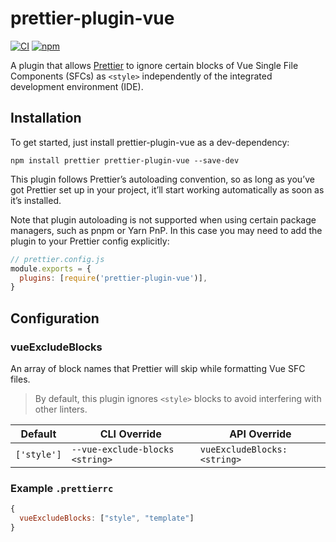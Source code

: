 # prettier-plugin-vue

[![CI](https://img.shields.io/github/actions/workflow/status/voqse/prettier-plugin-vue/deploy.yml?branch=master)](https://github.com/voqse/prettier-plugin-vue/actions/workflows/ci.yml)
[![npm](https://img.shields.io/npm/v/prettier-plugin-vue)](https://www.npmjs.com/package/prettier-plugin-vue)

A plugin that allows [Prettier](https://prettier.io/) to ignore certain blocks of Vue Single File Components (SFCs) as `<style>` independently of the integrated development environment (IDE).

## Installation
To get started, just install prettier-plugin-vue as a dev-dependency:
```shell
npm install prettier prettier-plugin-vue --save-dev
```

This plugin follows Prettier’s autoloading convention, so as long as you’ve got Prettier set up in your project, it’ll start working automatically as soon as it’s installed.

Note that plugin autoloading is not supported when using certain package managers, such as pnpm or Yarn PnP. In this case you may need to add the plugin to your Prettier config explicitly:

```javascript
// prettier.config.js
module.exports = {
  plugins: [require('prettier-plugin-vue')],
}
```

## Configuration
### vueExcludeBlocks
An array of block names that Prettier will skip while formatting Vue SFC files.
> By default, this plugin ignores `<style>` blocks to avoid interfering with other linters.

| Default     | CLI Override                    | API Override                 |
|-------------|---------------------------------|------------------------------|
| `['style']` | `--vue-exclude-blocks <string>` | `vueExcludeBlocks: <string>` |

### Example `.prettierrc`
```javascript
{
  vueExcludeBlocks: ["style", "template"]
}
```

